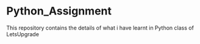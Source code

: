 # Python_Assignment
This repository contains the details of what i have learnt in Python class of LetsUpgrade
